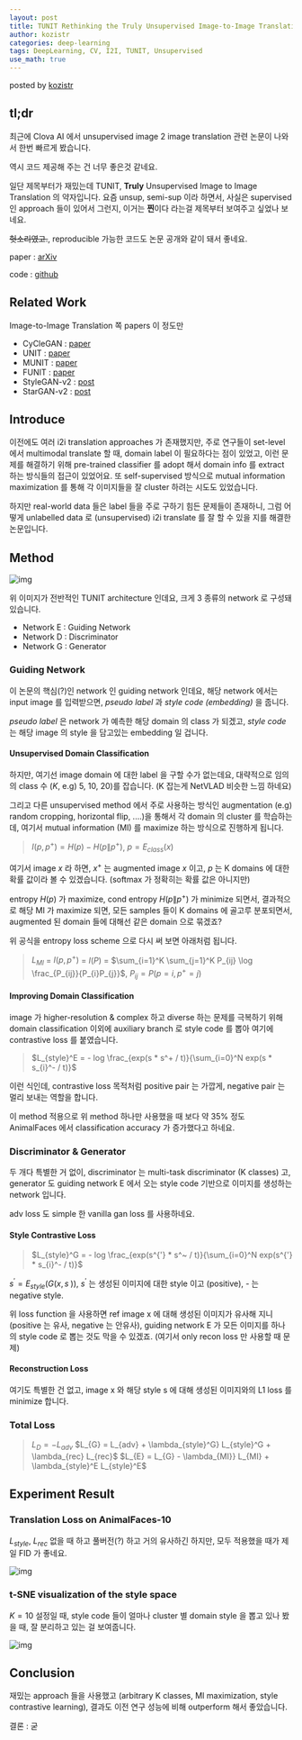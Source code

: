 ```yaml
---
layout: post
title: TUNIT Rethinking the Truly Unsupervised Image-to-Image Translation
author: kozistr
categories: deep-learning
tags: DeepLearning, CV, I2I, TUNIT, Unsupervised
use_math: true
---
```


posted by [kozistr](http://kozistr.tech)

## tl;dr

최근에 Clova AI 에서 unsupervised image 2 image translation 관련 논문이 나와서 한번 빠르게 봤습니다.

역시 코드 제공해 주는 건 너무 좋은것 같네요.

일단 제목부터가 재밌는데 TUNIT, **Truly** Unsupervised Image to Image Translation 의 약자입니다. 
요즘 unsup, semi-sup 이라 하면서, 사실은 supervised 인 approach 들이 있어서 그런지, 이거는 **찐**이다 라는걸 제목부터 보여주고 싶었나 보네요.

~~헛소리였고.~~,  reproducible 가능한 코드도 논문 공개와 같이 돼서 좋네요. 

paper : [arXiv](https://arxiv.org/pdf/2006.06500.pdf)

code : [github](https://github.com/clovaai/tunit)

## Related Work

Image-to-Image Translation 쪽 papers 이 정도만

* CyCleGAN : [paper](https://arxiv.org/pdf/1703.10593.pdf)
* UNIT : [paper](https://arxiv.org/pdf/1703.00848.pdf)
* MUNIT : [paper](https://arxiv.org/pdf/1804.04732.pdf)
* FUNIT : [paper](https://arxiv.org/pdf/1905.01723.pdf)
* StyleGAN-v2 : [post](http://kozistr.tech/deep-learning/2020/02/29/StyleGANv2.html)
* StarGAN-v2 : [post](http://kozistr.tech/deep-learning/2020/02/10/StarGANv2.html)

## Introduce

이전에도 여러 i2i translation approaches 가 존재했지만, 
주로 연구들이 set-level 에서 multimodal translate 할 때, domain label 이 필요하다는 점이 있었고,
이런 문제를 해결하기 위해 pre-trained classifier 를 adopt 해서 domain info 를 extract 하는 방식들의 접근이 있었어요.
또 self-supervised 방식으로 mutual information maximization 를 통해 각 이미지들을 잘 cluster 하려는 시도도 있었습니다.

하지만 real-world data 들은 label 들을 주로 구하기 힘든 문제들이 존재하니, 
그럼 어떻게 unlabelled data 로 (unsupervised) i2i translate 를 잘 할 수 있을 지를 해결한 논문입니다.

## Method

![img](/assets/TUNIT/tunit-architecture.png)

위 이미지가 전반적인 TUNIT architecture 인데요, 크게 3 종류의 network 로 구성돼있습니다.

* Network E : Guiding Network
* Network D : Discriminator
* Network G : Generator

### Guiding Network

이 논문의 핵심(?)인 network 인 guiding network 인데요, 
해당 network 에서는 input image 를 입력받으면, *pseudo label* 과 *style code (embedding)* 을 줍니다.

*pseudo label* 은 network 가 예측한 해당 domain 의 class 가 되겠고, *style code* 는 해당 image 의 style 을 담고있는 embedding 일 겁니다.

#### Unsupervised Domain Classification

하지만, 여기선 image domain 에 대한 label 을 구할 수가 없는데요, 대략적으로 임의의 class 수 ($K$, e.g) 5, 10, 20)를 잡습니다. (K 잡는게 NetVLAD 비슷한 느낌 하네요)

그리고 다른 unsupervised method 에서 주로 사용하는 방식인 augmentation (e.g) random cropping, horizontal flip, ....)을 통해서 각 domain 의 cluster 를 학습하는데, 
여기서 mutual information (MI) 를 maximize 하는 방식으로 진행하게 됩니다.

> $I(p,p^+) = H(p) - H(p\|p^+)$, $p = E_{class}(x)$

여기서 image $x$ 라 하면, $x^+$ 는 augmented image $x$ 이고, $p$ 는 K domains 에 대한 확률 값이라 볼 수 있겠습니다. (softmax 가 정확히는 확률 값은 아니지만)

entropy $H(p)$ 가 maximize, cond entropy $H(p\|p^+)$ 가 minimize 되면서, 
결과적으로 해당 MI 가 maximize 되면, 모든 samples 들이 K domains 에 골고루 분포되면서,
augmented 된 domain 들에 대해선 같은 domain 으로 묶겠죠?

위 공식을 entropy loss scheme 으로 다시 써 보면 아래처럼 됩니다.

> $L_{MI}$ = $I(p,p^+)$ = $I(P)$ = $\sum_{i=1}^K \sum_{j=1}^K P_{ij} \log \frac_{P_{ij}}{P_{i}P_{j}}$, $P_{ij} = P(p = i, p^+ = j)$

#### Improving Domain Classification

image 가 higher-resolution & complex 하고 diverse 하는 문제를 극복하기 위해 
domain classification 이외에 auxiliary branch 로 style code 를 뽑아 여기에 contrastive loss 를 붙였습니다.

> $L_{style}^E = - log \frac_{exp(s * s^+ / t)}{\sum_{i=0}^N exp(s * s_{i}^- / t)}$

이런 식인데, contrastive loss 목적처럼 positive pair 는 가깝게, negative pair 는 멀리 보내는 역할을 합니다.

이 method 적용으로 위 method 하나만 사용했을 때 보다 약 35% 정도 AnimalFaces 에서 classification accuracy 가 증가했다고 하네요.

### Discriminator & Generator

두 개다 특별한 거 없이, discriminator 는 multi-task discriminator (K classes) 고, 
generator 도 guiding network E 에서 오는 style code 기반으로 이미지를 생성하는 network 입니다. 

adv loss 도 simple 한 vanilla gan loss 를 사용하네요.

#### Style Contrastive Loss

> $L_{style}^G = - log \frac_{exp(s^{'} * s^~ / t)}{\sum_{i=0}^N exp(s^{'} * s_{i}^- / t)}$

$s^{'} = E_{style}(G(x, s^~))$, $s^{'}$ 는 생성된 이미지에 대한 style 이고 (positive), - 는 negative style.

위 loss function 을 사용하면 ref image x 에 대해 생성된 이미지가 유사해 지니 (positive 는 유사, negative 는 안유사),
guiding network E 가 모든 이미지를 하나의 style code 로 뽑는 것도 막을 수 있겠죠. (여기서 only recon loss 만 사용할 때 문제)

#### Reconstruction Loss

여기도 특별한 건 없고, image x 와 해당 style s 에 대해 생성된 이미지와의 L1 loss 를 minimize 합니다.

### Total Loss

> $L_{D} = - L_{adv}$
> $L_{G} = L_{adv} + \lambda_{style}^G} L_{style}^G + \lambda_{rec} L_{rec}$
> $L_{E} = L_{G} - \lambda_{MI}} L_{MI} + \lambda_{style}^E L_{style}^E$

## Experiment Result

### Translation Loss on AnimalFaces-10

$L_{style}$, $L_{rec}$ 없을 때 하고 풀버전(?) 하고 거의 유사하긴 하지만, 모두 적용했을 때가 제일 FID 가 좋네요.

![img](/assets/TUNIT/translation-loss.png)

### t-SNE visualization of the style space

$K = 10$ 설정일 때, style code 들이 얼마나 cluster 별 domain style 을 뽑고 있나 봤을 때, 
잘 분리하고 있는 걸 보여줍니다.

![img](/assets/TUNIT/t-SNE-vis.png)

## Conclusion

재밌는 approach 들을 사용했고 (arbitrary K classes, MI maximization, style contrastive learning), 
결과도 이전 연구 성능에 비해 outperform 해서 좋았습니다.

결론 : 굳
